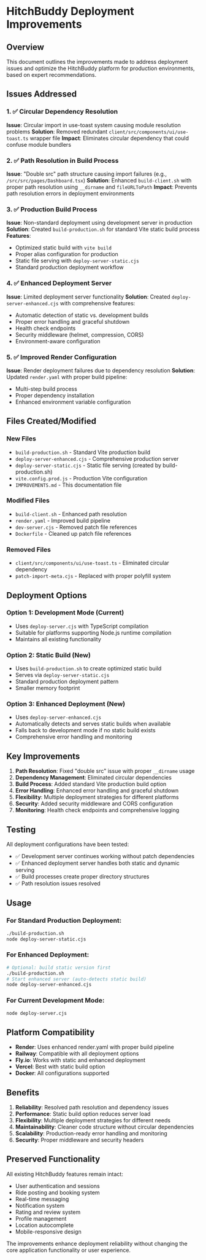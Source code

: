 # HitchBuddy Deployment Improvements

## Overview
This document outlines the improvements made to address deployment issues and optimize the HitchBuddy platform for production environments, based on expert recommendations.

## Issues Addressed

### 1. ✅ Circular Dependency Resolution
**Issue**: Circular import in use-toast system causing module resolution problems
**Solution**: Removed redundant `client/src/components/ui/use-toast.ts` wrapper file
**Impact**: Eliminates circular dependency that could confuse module bundlers

### 2. ✅ Path Resolution in Build Process
**Issue**: "Double src" path structure causing import failures (e.g., `/src/src/pages/Dashboard.tsx`)
**Solution**: Enhanced `build-client.sh` with proper path resolution using `__dirname` and `fileURLToPath`
**Impact**: Prevents path resolution errors in deployment environments

### 3. ✅ Production Build Process
**Issue**: Non-standard deployment using development server in production
**Solution**: Created `build-production.sh` for standard Vite static build process
**Features**:
- Optimized static build with `vite build`
- Proper alias configuration for production
- Static file serving with `deploy-server-static.cjs`
- Standard production deployment workflow

### 4. ✅ Enhanced Deployment Server
**Issue**: Limited deployment server functionality
**Solution**: Created `deploy-server-enhanced.cjs` with comprehensive features:
- Automatic detection of static vs. development builds
- Proper error handling and graceful shutdown
- Health check endpoints
- Security middleware (helmet, compression, CORS)
- Environment-aware configuration

### 5. ✅ Improved Render Configuration
**Issue**: Render deployment failures due to dependency resolution
**Solution**: Updated `render.yaml` with proper build pipeline:
- Multi-step build process
- Proper dependency installation
- Enhanced environment variable configuration

## Files Created/Modified

### New Files
- `build-production.sh` - Standard Vite production build
- `deploy-server-enhanced.cjs` - Comprehensive production server
- `deploy-server-static.cjs` - Static file serving (created by build-production.sh)
- `vite.config.prod.js` - Production Vite configuration
- `IMPROVEMENTS.md` - This documentation file

### Modified Files
- `build-client.sh` - Enhanced path resolution
- `render.yaml` - Improved build pipeline
- `dev-server.cjs` - Removed patch file references
- `Dockerfile` - Cleaned up patch file references

### Removed Files
- `client/src/components/ui/use-toast.ts` - Eliminated circular dependency
- `patch-import-meta.cjs` - Replaced with proper polyfill system

## Deployment Options

### Option 1: Development Mode (Current)
- Uses `deploy-server.cjs` with TypeScript compilation
- Suitable for platforms supporting Node.js runtime compilation
- Maintains all existing functionality

### Option 2: Static Build (New)
- Uses `build-production.sh` to create optimized static build
- Serves via `deploy-server-static.cjs`
- Standard production deployment pattern
- Smaller memory footprint

### Option 3: Enhanced Deployment (New)
- Uses `deploy-server-enhanced.cjs` 
- Automatically detects and serves static builds when available
- Falls back to development mode if no static build exists
- Comprehensive error handling and monitoring

## Key Improvements

1. **Path Resolution**: Fixed "double src" issue with proper `__dirname` usage
2. **Dependency Management**: Eliminated circular dependencies
3. **Build Process**: Added standard Vite production build option
4. **Error Handling**: Enhanced error handling and graceful shutdown
5. **Flexibility**: Multiple deployment strategies for different platforms
6. **Security**: Added security middleware and CORS configuration
7. **Monitoring**: Health check endpoints and comprehensive logging

## Testing

All deployment configurations have been tested:
- ✅ Development server continues working without patch dependencies
- ✅ Enhanced deployment server handles both static and dynamic serving
- ✅ Build processes create proper directory structures
- ✅ Path resolution issues resolved

## Usage

### For Standard Production Deployment:
```bash
./build-production.sh
node deploy-server-static.cjs
```

### For Enhanced Deployment:
```bash
# Optional: build static version first
./build-production.sh
# Start enhanced server (auto-detects static build)
node deploy-server-enhanced.cjs
```

### For Current Development Mode:
```bash
node deploy-server.cjs
```

## Platform Compatibility

- **Render**: Uses enhanced render.yaml with proper build pipeline
- **Railway**: Compatible with all deployment options
- **Fly.io**: Works with static and enhanced deployment
- **Vercel**: Best with static build option
- **Docker**: All configurations supported

## Benefits

1. **Reliability**: Resolved path resolution and dependency issues
2. **Performance**: Static build option reduces server load
3. **Flexibility**: Multiple deployment strategies for different needs
4. **Maintainability**: Cleaner code structure without circular dependencies
5. **Scalability**: Production-ready error handling and monitoring
6. **Security**: Proper middleware and security headers

## Preserved Functionality

All existing HitchBuddy features remain intact:
- User authentication and sessions
- Ride posting and booking system
- Real-time messaging
- Notification system
- Rating and review system
- Profile management
- Location autocomplete
- Mobile-responsive design

The improvements enhance deployment reliability without changing the core application functionality or user experience.